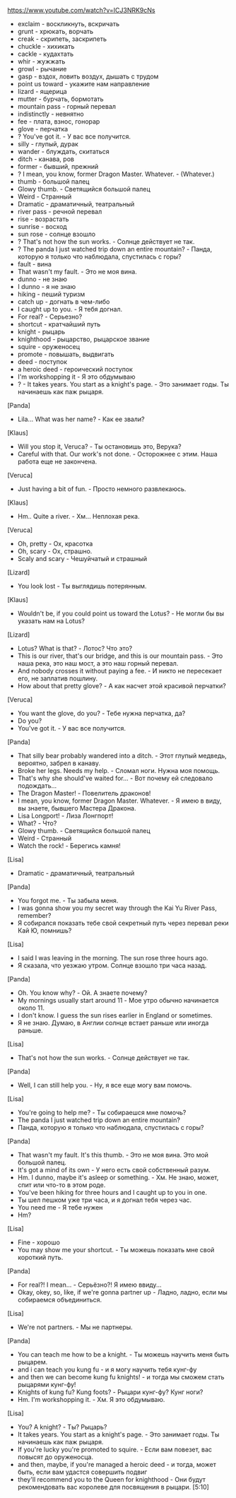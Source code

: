 
https://www.youtube.com/watch?v=ICJ3NRK9cNs

- exclaim - воскликнуть, вскричать
- grunt - хрюкать, ворчать
- creak - скрипеть, заскрипеть
- chuckle - хихикать
- cackle - кудахтать
- whir - жужжать
- growl - рычание
- gasp - вздох, ловить воздух, дышать с трудом
- point us toward - укажите нам направление
- lizard - ящерица
- mutter - бурчать, бормотать
- mountain pass - горный перевал
- indistinctly - невнятно
- fee - плата, взнос, гонорар
- glove - перчатка
- ? You've got it. - У вас все получится.
- silly - глупый, дурак
- wander - блуждать, скитаться
- ditch - канава, ров
- former - бывший, прежний
- ? I mean, you know, former Dragon Master. Whatever. - (Whatever.)
- thumb - большой палец
- Glowy thumb. - Светящийся большой палец
- Weird - Странный
- Dramatic - драматичный, театральный
- river pass - речной перевал
- rise - возрастать
- sunrise - восход
- sun rose - солнце взошло
- ? That's not how the sun works. - Солнце действует не так.
- ? The panda I just watched trip down an entire mountain? - Панда, которую я только что наблюдала, спустилась с горы?
- fault - вина
- That wasn't my fault. - Это не моя вина.
- dunno - не знаю
- I dunno - я не знаю
- hiking - пеший туризм
- catch up - догнать в чем-либо
- I caught up to you. - Я тебя догнал.
- For real? - Серьезно?
- shortcut - кратчайший путь
- knight - рыцарь
- knighthood - рыцарство, рыцарское звание
- squire - оруженосец
- promote - повышать, выдвигать
- deed - поступок
- a heroic deed - героический поступок
- I'm workshopping it - Я это обдумываю
- ? - It takes years. You start as a knight's page. - Это занимает годы. Ты начинаешь как паж рыцаря.

[Panda]
- Lila... What was her name? - Как ее звали?

[Klaus] 
- Will you stop it, Veruca? - Ты остановишь это, Верука?
- Careful with that. Our work's not done. - Осторожнее с этим. Наша работа еще не закончена.

[Veruca]
- Just having a bit of fun. - Просто немного развлекаюсь.

[Klaus]
- Hm.. Quite a river. - Хм... Неплохая река.

[Veruca]
- Oh, pretty - Ох, красотка
- Oh, scary - Ох, страшно.
- Scaly and scary - Чешуйчатый и страшный

[Lizard]
- You look lost - Ты выглядишь потерянным.

[Klaus]
- Wouldn't be, if you could point us toward the Lotus? - Не могли бы вы указать нам на Lotus?

[Lizard]
- Lotus? What is that? - Лотос? Что это?
- This is our river, that's our bridge, and this is our mountain pass. - Это наша река, это наш мост, а это наш горный перевал.
- And nobody crosses it without paying a fee. - И никто не пересекает его, не заплатив пошлину.
- How about that pretty glove? - А как насчет этой красивой перчатки?

[Veruca]
- You want the glove, do you? - Тебе нужна перчатка, да?
- Do you?
- You've got it. - У вас все получится.

[Panda]
- That silly bear probably wandered into a ditch. - Этот глупый медведь, вероятно, забрел в канаву.
- Broke her legs. Needs my help. - Сломал ноги. Нужна моя помощь.
- That's why she should've waited for... - Вот почему ей следовало подождать...
- The Dragon Master! - Повелитель драконов!
- I mean, you know, former Dragon Master. Whatever. - Я имею в виду, вы знаете, бывшего Мастера Дракона.
- Lisa Longport! - Лиза Лонгпорт!
- What? - Что?
- Glowy thumb. - Светящийся большой палец
- Weird - Странный
- Watch the rock! - Берегись камня!

[Lisa]
- Dramatic - драматичный, театральный

[Panda]
- You forgot me. - Ты забыла меня.
- I was gonna show you my secret way through the Kai Yu River Pass, remember? 
- Я собирался показать тебе свой секретный путь через перевал реки Кай Ю, помнишь?

[Lisa]
- I said I was leaving in the morning. The sun rose three hours ago.
- Я сказала, что уезжаю утром. Солнце взошло три часа назад.

[Panda]
- Oh. You know why? - Ой. А знаете почему?
- My mornings usually start around 11 - Мое утро обычно начинается около 11.
- I don't know. I guess the sun rises earlier in England or sometimes.
- Я не знаю. Думаю, в Англии солнце встает раньше или иногда раньше.

[Lisa]
- That's not how the sun works. - Солнце действует не так.

[Panda]
- Well, I can still help you. - Ну, я все еще могу вам помочь.

[Lisa]
- You're going to help me? - Ты собираешся мне помочь?
- The panda I just watched trip down an entire mountain?
- Панда, которую я только что наблюдала, спустилась с горы?

[Panda]
- That wasn't my fault. It's this thumb. - Это не моя вина. Это мой большой палец.
- It's got a mind of its own - У него есть свой собственный разум.
- Hm. I dunno, maybe it's asleep or something. - Хм. Не знаю, может, спит или что-то в этом роде.
- You've been hiking for three hours and I caught up to you in one. 
- Ты шел пешком уже три часа, и я догнал тебя через час.
- You need me - Я тебе нужен
- Hm?

[Lisa]
- Fine - хорошо
- You may show me your shortcut. - Ты можешь показать мне свой короткий путь.

[Panda]
- For real?! I mean... - Серьёзно?! Я имею ввиду...
- Okay, okey, so, like, if we're gonna partner up - Ладно, ладно, если мы собираемся объединиться.

[Lisa]
- We're not partners. - Мы не партнеры.

[Panda]
- You can teach me how to be a knight. - Ты можешь научить меня быть рыцарем.
- and i can teach you kung fu - и я могу научить тебя кунг-фу
- and then we can become kung fu knights! - и тогда мы сможем стать рыцарями кунг-фу!
- Knights of kung fu? Kung foots? - Рыцари кунг-фу? Кунг ноги?
- Hm. I'm workshopping it. - Хм. Я это обдумываю.

[Lisa]
- You? A knight? - Ты? Рыцарь?
- It takes years. You start as a knight's page. - Это занимает годы. Ты начинаешь как паж рыцаря.
- If you're lucky you're promoted to squire. - Если вам повезет, вас повысят до оруженосца.
- and then, maybe, if you're managed a heroic deed - и тогда, может быть, если вам удастся совершить подвиг
- they'll recommend you to the Queen for knighthood - Они будут рекомендовать вас королеве для посвящения в рыцари.
[5:10]